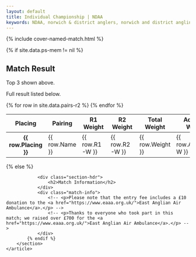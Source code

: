 ```yaml
---
layout: default
title: Individual Championship | NDAA
keywords: NDAA, norwich & district anglers, norwich and district angling, norwich & district, matches, fishing match, match list, match calendar, match listing, Individual Championship
---
```


{% include cover-named-match.html %}

<main class="wrapper wrapper--padding wrapper--min-height">
    <article id="Information">
        <section>
            {% if site.data.ps-mem != nil %}
                <div class="section-hdr">
                    <h2>Match Result</h2>
                </div>
                <div class="match-info">
                    <p>Top 3 shown above.</p>
                    <p>Full result listed below.</p>
                </div>
                <div class="table-container">
                    <table class="match-result">
                        <thead>
                            <tr>
                                <th>Placing</th>
                                <th>Pairing</th>
                                <th>R1<br>Weight</th>
                                <th>R2<br>Weight</th>
                                <th>Total<br>Weight</th>
                                <th>Adjusted<br>Weight</th>
                            </tr>
                        </thead>
                        <tbody>
                            {% for row in site.data.pairs-r2 %}
                            <tr>
                                <th class="td--center" data-heading="Placing">{{ row.Placing }}</th>
                                <td data-heading="Pairing">{{ row.Name }}</td>
                                <td class="td--right{% if row.R1-W-Lowest == "Y" %} td--lowest{% endif %}" data-heading="R1 Weight">{{ row.R1-W }}</td>
                                <td class="td--right{% if row.R2-W-Lowest == "Y" %} td--lowest{% endif %}" data-heading="R2 Weight">{{ row.R2-W }}</td>
                                <td class="td--right" data-heading="Weight">{{ row.Weight }}</td>
                                <td class="td--right" data-heading="Adjusted Weight">{{ row.Adjusted-W }}</td>
                            </tr>
                            {% endfor %}
                        </tbody>
                    </table>
                </div>
            {% else %}

                <div class="section-hdr">
                    <h2>Match Information</h2>
                </div>
                <div class="match-info">
                    <!-- <p>Please note that the entry fee includes a £10 donation to the <a href="https://www.eaaa.org.uk/">East Anglian Air Ambulance</a>.</p> -->
                    <!-- <p>Thanks to everyone who took part in this match; we raised over £700 for the <a href="https://www.eaaa.org.uk/">East Anglian Air Ambulance</a>.</p> -->
                </div>
            {% endif %}
        </section>
    </article>

</main>